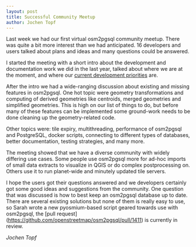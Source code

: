 ```yaml
---
layout: post
title: Successful Community Meetup
author: Jochen Topf
---
```


Last week we had our first virtual osm2pgsql community meetup. There was quite
a bit more interest than we had anticipated. 16 developers and users talked
about plans and ideas and many questions could be answered.

I started the meeting with a short intro about the development and
documentation work we did in the last year, talked about where we are at the
moment, and where our [current development
priorities](https://osm2pgsql.org/contribute/road-map.html) are.

After the intro we had a wide-ranging discussion about existing and missing
features in osm2pgsql. One hot topic were geometry transformations and
computing of derived geometries like centroids, merged geometries and
simplified geometries. This is high on our list of things to do, but before
many of these features can be implemented some ground-work needs to be done
cleaning up the geometry-related code.

Other topics were: tile expiry, multithreading, performance of osm2pgsql and
PostgreSQL, docker scripts, connecting to different types of databases, better
documentation, testing strategies, and many more.

The meeting showed that we have a diverse community with widely differing use
cases. Some people use osm2pgsql more for ad-hoc imports of small data extracts
to visualize in QGIS or do complex postprocessing on. Others use it to run
planet-wide and minutely updated tile servers.

I hope the users got their questions answered and we developers certainly got
some good ideas and suggestions from the community. One question that was
discussed is how to best keep an osm2pgsql database up to date. There are
several existing solutions but none of them is really easy to use, so Sarah
wrote a new pyosmium-based script geared towards use with osm2pgsql, the [pull
request] (https://github.com/openstreetmap/osm2pgsql/pull/1411) is currently in
review.

*Jochen Topf*

